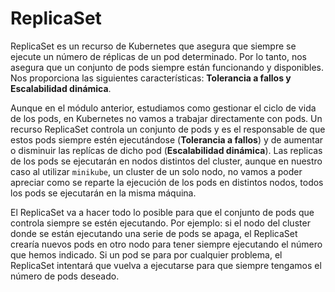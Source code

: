 # ReplicaSet

ReplicaSet es un recurso de Kubernetes que asegura que siempre se ejecute un número de réplicas de un pod determinado. Por lo tanto, nos asegura que un conjunto de pods siempre están funcionando y disponibles. Nos proporciona las siguientes características: **Tolerancia a fallos y Escalabilidad dinámica**.

Aunque en el módulo anterior, estudiamos como gestionar el ciclo de vida de los pods, en Kubernetes no vamos a trabajar directamente con pods. Un recurso ReplicaSet controla un conjunto de pods y es el responsable de que estos pods siempre estén ejecutándose (**Tolerancia a fallos**) y de aumentar o disminuir las replícas de dicho pod (**Escalabilidad dinámica**). Las replicas de los pods se ejecutarán en nodos distintos del cluster, aunque en nuestro caso al utilizar `minikube`, un cluster de un solo nodo, no vamos a poder apreciar como se reparte la ejecución de los pods en distintos nodos, todos los pods se ejecutarán en la misma máquina.

El ReplicaSet va a hacer todo lo posible para que el conjunto de pods que controla siempre se estén ejecutando. Por ejemplo: si el nodo del cluster donde se están ejecutando una serie de pods se apaga, el ReplicaSet crearía nuevos pods en otro nodo para tener siempre ejecutando el número que hemos indicado. Si un pod se para por cualquier problema, el ReplicaSet intentará que vuelva a ejecutarse  para que siempre tengamos el número de pods deseado.
